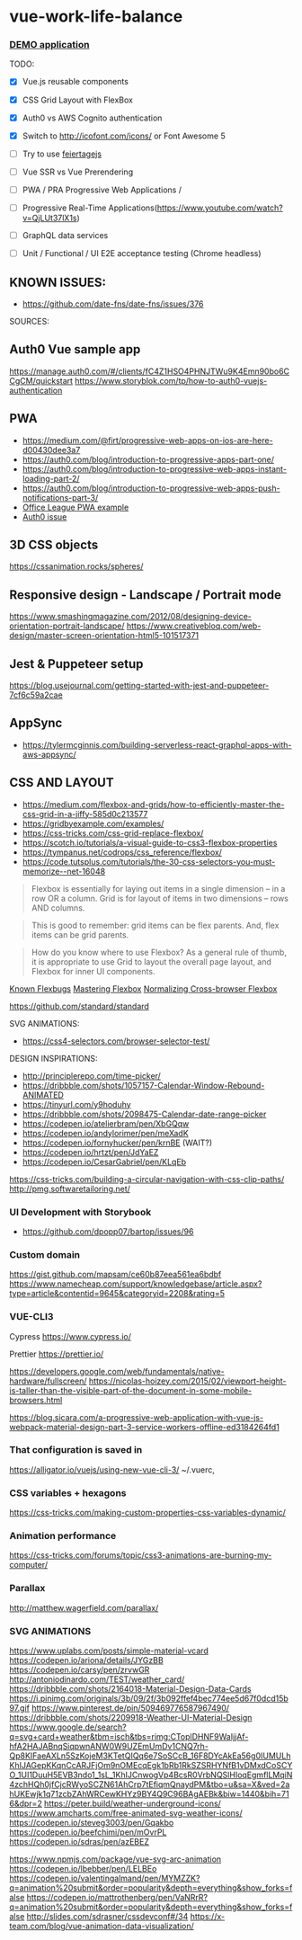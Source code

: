 # vue-work-life-balance

### [DEMO application](http://vlewin.me)

TODO:
* [x] Vue.js reusable components
* [x] CSS Grid Layout with FlexBox
* [x] Auth0 vs AWS Cognito authentication
* [x] Switch to http://icofont.com/icons/ or Font Awesome 5

* [ ] Try to use [feiertagejs](https://github.com/sfakir/feiertagejs)
* [ ] Vue SSR vs Vue Prerendering
* [ ] PWA / PRA Progressive Web Applications /
* [ ] Progressive Real-Time Applications(https://www.youtube.com/watch?v=QjLUt37lX1s)
* [ ] GraphQL data services
* [ ] Unit / Functional / UI E2E acceptance testing (Chrome headless)


## KNOWN ISSUES:
- https://github.com/date-fns/date-fns/issues/376

SOURCES:

## Auth0 Vue sample app

https://manage.auth0.com/#/clients/fC4Z1HSO4PHNJTWu9K4Emn90bo6CCgCM/quickstart
https://www.storyblok.com/tp/how-to-auth0-vuejs-authentication

## PWA
- https://medium.com/@firt/progressive-web-apps-on-ios-are-here-d00430dee3a7
- https://auth0.com/blog/introduction-to-progressive-apps-part-one/
- https://auth0.com/blog/introduction-to-progressive-web-apps-instant-loading-part-2/
- https://auth0.com/blog/introduction-to-progressive-web-apps-push-notifications-part-3/
- [Office League PWA example](http://webagility.com/posts/progressive-web-app-part-4)
- [Auth0 issue](https://github.com/auth0/lock/issues/1065)

## 3D CSS objects
https://cssanimation.rocks/spheres/

## Responsive design - Landscape / Portrait mode
https://www.smashingmagazine.com/2012/08/designing-device-orientation-portrait-landscape/
https://www.creativebloq.com/web-design/master-screen-orientation-html5-101517371

## Jest & Puppeteer setup
https://blog.usejournal.com/getting-started-with-jest-and-puppeteer-7cf6c59a2cae


## AppSync
* https://tylermcginnis.com/building-serverless-react-graphql-apps-with-aws-appsync/

## CSS AND LAYOUT
* https://medium.com/flexbox-and-grids/how-to-efficiently-master-the-css-grid-in-a-jiffy-585d0c213577
* https://gridbyexample.com/examples/
* https://css-tricks.com/css-grid-replace-flexbox/
* https://scotch.io/tutorials/a-visual-guide-to-css3-flexbox-properties
* https://tympanus.net/codrops/css_reference/flexbox/
* https://code.tutsplus.com/tutorials/the-30-css-selectors-you-must-memorize--net-16048

> Flexbox is essentially for laying out items in a single dimension – in a row
> OR a column. Grid is for layout of items in two dimensions – rows AND columns.

> This is good to remember: grid items can be flex parents. And, flex items can
> be grid parents.

> How do you know where to use Flexbox? As a general rule of thumb, it is
> appropriate to use Grid to layout the overall page layout, and Flexbox for
> inner UI components.

[Known Flexbugs](https://github.com/philipwalton/flexbugs)
[Mastering Flexbox](http://www.sketchingwithcss.com/samplechapter/cheatsheet.html)
[Normalizing Cross-browser Flexbox](https://philipwalton.com/articles/normalizing-cross-browser-flexbox-bugs/)

<style lang="scss" src="assets/scss/style.scss"></style>

https://github.com/standard/standard

SVG ANIMATIONS:

* https://css4-selectors.com/browser-selector-test/

DESIGN INSPIRATIONS:

* http://principlerepo.com/time-picker/
* https://dribbble.com/shots/1057157-Calendar-Window-Rebound-ANIMATED
* https://tinyurl.com/y9hoduhy
* https://dribbble.com/shots/2098475-Calendar-date-range-picker
* https://codepen.io/atelierbram/pen/XbGQqw
* https://codepen.io/andylorimer/pen/meXadK
* https://codepen.io/fornyhucker/pen/krnBE (WAIT?)
* https://codepen.io/hrtzt/pen/JdYaEZ
* https://codepen.io/CesarGabriel/pen/KLqEb


https://css-tricks.com/building-a-circular-navigation-with-css-clip-paths/
http://pmg.softwaretailoring.net/


### UI Development with Storybook
- https://github.com/dpopp07/bartop/issues/96

### Custom domain

https://gist.github.com/mapsam/ce60b87eea561ea6bdbf
https://www.namecheap.com/support/knowledgebase/article.aspx?type=article&contentid=9645&categoryid=2208&rating=5

### VUE-CLI3

Cypress https://www.cypress.io/

Prettier https://prettier.io/

https://developers.google.com/web/fundamentals/native-hardware/fullscreen/
https://nicolas-hoizey.com/2015/02/viewport-height-is-taller-than-the-visible-part-of-the-document-in-some-mobile-browsers.html

https://blog.sicara.com/a-progressive-web-application-with-vue-js-webpack-material-design-part-3-service-workers-offline-ed3184264fd1

### That configuration is saved in

https://alligator.io/vuejs/using-new-vue-cli-3/ ~/.vuerc,

### CSS variables + hexagons

https://css-tricks.com/making-custom-properties-css-variables-dynamic/

### Animation performance

https://css-tricks.com/forums/topic/css3-animations-are-burning-my-computer/


### Parallax
http://matthew.wagerfield.com/parallax/

### SVG ANIMATIONS
https://www.uplabs.com/posts/simple-material-vcard
https://codepen.io/ariona/details/JYGzBB
https://codepen.io/carsy/pen/zrvwGR
http://antoniodinardo.com/TEST/weather_card/
https://dribbble.com/shots/2164018-Material-Design-Data-Cards
https://i.pinimg.com/originals/3b/09/2f/3b092ffef4bec774ee5d67f0dcd15b97.gif
https://www.pinterest.de/pin/509469776587967490/
https://dribbble.com/shots/2209918-Weather-UI-Material-Design
https://www.google.de/search?q=svg+card+weather&tbm=isch&tbs=rimg:CToplDHNF9WaIjjAf-hfA2HAJABnqSiqpwnANW0W9UZEmUmDv1CNQ7rh-Qp8KIFaeAXLn5SzKojeM3KTetQIQq6e7SoSCcB_16F8DYcAkEa56g0IUMULhKhIJAGepKKqnCcARJFjOm9nOMEcqEgk1bRb1RkSZSRHYNfB1vDMxdCoSCYO_1UI1DuuH5EVB3ndo1_1sL_1KhIJCnwogVp4BcsR0VrbNQSlHIoqEgmflLMqiN4zchHQh0jfCjcRWyoSCZN61AhCrp7tEfiqmQnaydPM&tbo=u&sa=X&ved=2ahUKEwjk1q71zcbZAhWRCewKHYz9BY4Q9C96BAgAEBk&biw=1440&bih=716&dpr=2
https://peter.build/weather-underground-icons/
https://www.amcharts.com/free-animated-svg-weather-icons/
https://codepen.io/steveg3003/pen/Gqakbo
https://codepen.io/beefchimi/pen/mOvrPL
https://codepen.io/sdras/pen/azEBEZ

https://www.npmjs.com/package/vue-svg-arc-animation
https://codepen.io/lbebber/pen/LELBEo
https://codepen.io/valentingalmand/pen/MYMZZK?q=animation%20submit&order=popularity&depth=everything&show_forks=false
https://codepen.io/mattrothenberg/pen/VaNRrR?q=animation%20submit&order=popularity&depth=everything&show_forks=false
http://slides.com/sdrasner/cssdevconf#/34
https://x-team.com/blog/vue-animation-data-visualization/
